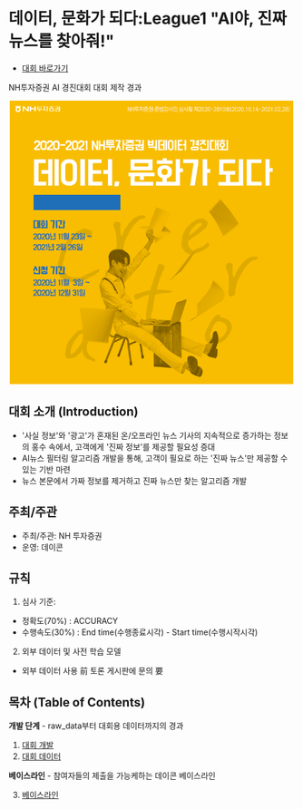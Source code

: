 
# 데이터, 문화가 되다:League1 "AI야, 진짜 뉴스를 찾아줘!"

- [대회 바로가기](https://www.dacon.io/competitions/official/235658/overview/description/)

NH투자증권 AI 경진대회 대회 제작 경과
<p align="center">
  <img src="main.png" width="500" height="500" /> 
</p>

## 대회 소개 (Introduction)


- '사실 정보'와 '광고'가 혼재된 온/오프라인 뉴스 기사의 지속적으로 증가하는 정보의 홍수 속에서, 고객에게 '진짜 정보'를 제공할 필요성 증대
- AI뉴스 필터링 알고리즘 개발을 통해, 고객이 필요로 하는 '진짜 뉴스'만 제공할 수 있는 기반 마련
- 뉴스 본문에서 가짜 정보를 제거하고 진짜 뉴스만 찾는 알고리즘 개발




## 주최/주관

- 주최/주관: NH 투자증권
- 운영: 데이콘 



## 규칙

1. 심사 기준: 
- 정확도(70%) : ACCURACY
- 수행속도(30%) : End time(수행종료시각) - Start time(수행시작시각)

2. 외부 데이터 및 사전 학습 모델


* 외부 데이터 사용 前 토론 게시판에 문의 要




## 목차 (Table of Contents)

**개발 단계** - raw_data부터 대회용 데이터까지의 경과


1. [대회 개발](./1.%20Develop)
2. [대회 데이터](./2.%20Data)


**베이스라인** - 참여자들의 제출을 가능케하는 데이콘 베이스라인

3. [베이스라인](./3.%20Baseline)











